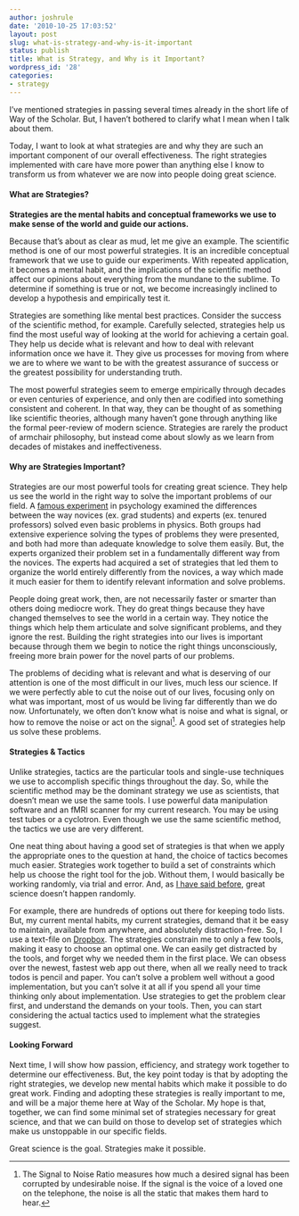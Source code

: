 ```yaml
---
author: joshrule
date: '2010-10-25 17:03:52'
layout: post
slug: what-is-strategy-and-why-is-it-important
status: publish
title: What is Strategy, and Why is it Important?
wordpress_id: '28'
categories:
- strategy
---
```


I’ve mentioned strategies in passing several times already in the short life
of Way of the Scholar. But, I haven’t bothered to clarify what I mean when I
talk about them.

Today, I want to look at what strategies are and why they are such an
important component of our overall effectiveness. The right strategies
implemented with care have more power than anything else I know to transform
us from whatever we are now into people doing great science.

#### What are Strategies?

**Strategies are the mental habits and conceptual frameworks we use to make sense of the world and guide our actions.**  

Because that’s about as clear as mud, let me give an example. The scientific
method is one of our most powerful strategies. It is an incredible conceptual
framework that we use to guide our experiments. With repeated application, it
becomes a mental habit, and the implications of the scientific method affect
our opinions about everything from the mundane to the sublime. To determine if
something is true or not, we become increasingly inclined to develop a
hypothesis and empirically test it.

Strategies are something like mental best practices. Consider the success of
the scientific method, for example. Carefully selected, strategies help us
find the most useful way of looking at the world for achieving a certain goal.
They help us decide what is relevant and how to deal with relevant information
once we have it. They give us processes for moving from where we are to where
we want to be with the greatest assurance of success or the greatest
possibility for understanding truth.

The most powerful strategies seem to emerge empirically through decades or
even centuries of experience, and only then are codified into something
consistent and coherent. In that way, they can be thought of as something like
scientific theories, although many haven’t gone through anything like the
formal peer-review of modern science. Strategies are rarely the product of
armchair philosophy, but instead come about slowly as we learn from decades of
mistakes and ineffectiveness.

#### Why are Strategies Important?

Strategies are our most powerful tools for creating great science. They help
us see the world in the right way to solve the important problems of our
field. A [famous experiment][1] in psychology examined the differences between
the way novices (ex. grad students) and experts (ex. tenured professors)
solved even basic problems in physics. Both groups had extensive experience
solving the types of problems they were presented, and both had more than
adequate knowledge to solve them easily. But, the experts organized their
problem set in a fundamentally different way from the novices. The experts had
acquired a set of strategies that led them to organize the world entirely
differently from the novices, a way which made it much easier for them to
identify relevant information and solve problems.

People doing great work, then, are not necessarily faster or smarter than
others doing mediocre work. They do great things because they have changed
themselves to see the world in a certain way. They notice the things which
help them articulate and solve significant problems, and they ignore the rest.
Building the right strategies into our lives is important because through them
we begin to notice the right things unconsciously, freeing more brain power
for the novel parts of our problems.

The problems of deciding what is relevant and what is deserving of our
attention is one of the most difficult in our lives, much less our science. If
we were perfectly able to cut the noise out of our lives, focusing only on
what was important, most of us would be living far differently than we do now.
Unfortunately, we often don’t know what is noise and what is signal, or how to
remove the noise or act on the signal[^1]. A good set of strategies help us
solve these problems.

#### Strategies & Tactics

Unlike strategies, tactics are the particular tools and single-use techniques
we use to accomplish specific things throughout the day. So, while the
scientific method may be the dominant strategy we use as scientists, that
doesn’t mean we use the same tools. I use powerful data manipulation software
and an fMRI scanner for my current research. You may be using test tubes or a
cyclotron. Even though we use the same scientific method, the tactics we use
are very different.

One neat thing about having a good set of strategies is that when we apply the
appropriate ones to the question at hand, the choice of tactics becomes much
easier. Strategies work together to build a set of constraints which help us
choose the right tool for the job. Without them, I would basically be working
randomly, via trial and error. And, as [I have said before][2], great science
doesn’t happen randomly.

For example, there are hundreds of options out there for keeping todo lists.
But, my current mental habits, my current strategies, demand that it be easy
to maintain, available from anywhere, and absolutely distraction-free. So, I
use a text-file on [Dropbox][3]. The strategies constrain me to only a few
tools, making it easy to choose an optimal one. We can easily get distracted
by the tools, and forget why we needed them in the first place. We can obsess
over the newest, fastest web app out there, when all we really need to track
todos is pencil and paper. You can’t solve a problem well without a good
implementation, but you can’t solve it at all if you spend all your time
thinking only about implementation. Use strategies to get the problem clear
first, and understand the demands on your tools. Then, you can start
considering the actual tactics used to implement what the strategies suggest.

#### Looking Forward

Next time, I will show how passion, efficiency, and strategy work together to
determine our effectiveness. But, the key point today is that by adopting the
right strategies, we develop new mental habits which make it possible to do
great work. Finding and adopting these strategies is really important to me,
and will be a major theme here at Way of the Scholar. My hope is that,
together, we can find some minimal set of strategies necessary for great
science, and that we can build on those to develop set of strategies which
make us unstoppable in our specific fields.

Great science is the goal. Strategies make it possible.


[^1]: The Signal to Noise Ratio measures how much a desired signal has been corrupted by undesirable noise. If the signal is the voice of a loved one on the telephone, the noise is all the static that makes them hard to hear.

[1]: http://cognitrn.psych.indiana.edu/rgoldsto/cogsci/Chi.pdf (Categorization and representation of physics problems by experts and novices)
[2]: http://joshrule.com/blog/great-by-design (WOTS - Great By Design)
[3]: http://db.tt/1sMy2Ew (Dropbox)
